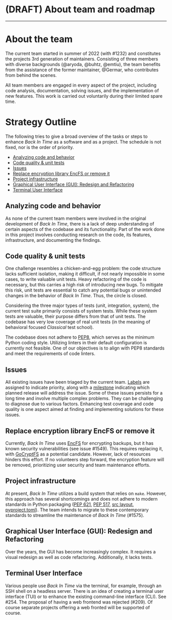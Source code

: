 # (DRAFT) About team and roadmap
---

# About the team
The current team started in summer of 2022 (with #1232) and constitutes the
projects 3rd generation of maintainers.
Consisting of three members with diverse backgrounds (@aryoda, @buhtz, @emtiu),
the team benefits from the assistance of the former maintainer, @Germar,
who contributes from behind the scenes.

All team members are engaged in every aspect of the project, including code
analysis, documentation, solving issues, and the implementation of new
features. This work is carried out voluntarily during their limited spare time.

# Strategy Outline
The following tries to give a broad overview of the tasks or steps to
enhance _Back In Time_ as a software and as a project. The schedule is
not fixed, nor is the order of priority.

- [Analyzing code and behavior](#analyzing-code-and-behavior)
- [Code quality & unit tests](#code-quality---unit-tests)
- [Issues](#issues)
- [Replace encryption library EncFS or remove it](#replace-encryption-library-encfs-or-remove-it)
- [Project infrastructure](#project-infrastructure)
- [Graphical User Interface (GUI): Redesign and Refactoring](#graphical-user-interface--gui---redesign-and-refactoring)
- [Terminal User Interface](#terminal-user-interface)

## Analyzing code and behavior
As none of the current team members were involved in the original
development of _Back In Time_, there is a lack of deep understanding of
certain aspects of the codebase and its functionality. Part
of the work done in this project involves conducting research on the code,
its features, infrastructure, and documenting the findings.

## Code quality & unit tests
One challenge resembles a chicken-and-egg problem: the code structure
lacks sufficient isolation, making it difficult, if not nearly impossible in some cases,
to write valuable unit tests. Heavy refactoring of the code is necessary,
but this carries a high risk of introducing new bugs. To mitigate this risk,
unit tests are essential to catch any potential bugs or unintended changes
in the behavior of _Back In Time_. Thus, the circle is closed.

Considering the three major types of tests (unit, integration, system), the
current test suite primarily consists of system tests. While these system
tests are valuable, their purpose differs from that of unit tests. The
codebase has very low coverage of real unit tests (in the meaning of behavioral
focused _Classical_ test school).

The codebase does not adhere to [PEP8](https://peps.python.org/pep-0008/),
which serves as the minimum Python
coding style. Utilizing linters in their default configuration is currently
not feasible. One of our objectives is to align with PEP8 standards and
meet the requirements of code linters.

## Issues
All existing issues have been triaged by the current team.
[Labels](https://github.com/bit-team/backintime/labels) are assigned
to indicate priority, along with
a [milestone](https://github.com/bit-team/backintime/milestones)
indicating which planned release
will address the issue. Some of these issues persists for a long time and
involve multiple complex problems. They can be challenging to diagnose due
to various factors. Enhancing test coverage and code quality is one
aspect aimed at finding and implementing solutions for these issues.

## Replace encryption library EncFS or remove it
Currently, _Back In Time_ uses [EncFS](https://github.com/vgough/encfs) for
encrypting backups, but it has known security vulnerabilities
(see issue #1549). This requires replacing it, with
[GoCryptFS](https://github.com/rfjakob/gocryptfs) as a potential candidate.
However, lack of resources hinders this effort.
If no volunteers step forward, the encryption feature will be removed,
prioritizing user security and team maintenance efforts.

## Project infrastructure
At present, _Back In Time_ utilizes a build system that relies on `make`. However,
this approach has several shortcomings and does not adhere to modern standards
in Python packaging ([PEP 621](https://peps.python.org/pep-0621),
[PEP 517](https://peps.python.org/pep-0517),
[src layout](https://packaging.python.org/en/latest/tutorials/packaging-projects),
[pyproject.toml](https://setuptools.pypa.io/en/latest/userguide/pyproject_config.html)).
The team intends to migrate to these contemporary standards to streamline
the maintenance of _Back In Time_ (#1575).

## Graphical User Interface (GUI): Redesign and Refactoring
Over the years, the GUI has become increasingly complex. It requires a visual
redesign as well as code refactoring. Additionally, it lacks tests.

## Terminal User Interface
Various people use _Back In Time_ via the terminal, for example, through an SSH
shell on a headless server. There is an idea of creating a terminal user
interface (TUI) or to enhance the existing command-line interface (CLI).
See #254. The proposal of having a web frontend was rejected (#209). Of course
separate projects offering a web fronted will be supported of course.
